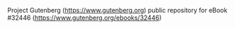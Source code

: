 Project Gutenberg (https://www.gutenberg.org) public repository for eBook #32446 (https://www.gutenberg.org/ebooks/32446)
